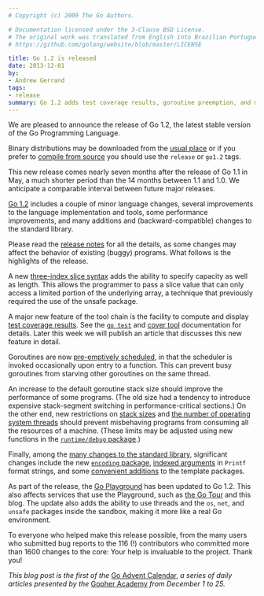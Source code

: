 ```yaml
---
# Copyright (c) 2009 The Go Authors.

# Documentation licensed under the 3-Clause BSD License.
# The original work was translated from English into Brazilian Portuguese.
# https://github.com/golang/website/blob/master/LICENSE

title: Go 1.2 is released
date: 2013-12-01
by:
- Andrew Gerrand
tags:
- release
summary: Go 1.2 adds test coverage results, goroutine preemption, and more.
---
```



We are pleased to announce the release of Go 1.2, the latest stable version of
the Go Programming Language.

Binary distributions may be downloaded from the
[usual place](/doc/install) or if you prefer to
[compile from source](/doc/install/source) you should use
the `release` or `go1.2` tags.

This new release comes nearly seven months after the release of Go 1.1 in May,
a much shorter period than the 14 months between 1.1 and 1.0.
We anticipate a comparable interval between future major releases.

[Go 1.2](/doc/go1.2) includes a couple of minor
language changes, several improvements to the language implementation and
tools, some performance improvements, and many additions and
(backward-compatible) changes to the standard library.

Please read the [release notes](/doc/go1.2) for all
the details, as some changes may affect the behavior of existing (buggy) programs.
What follows is the highlights of the release.

A new [three-index slice syntax](/doc/go1.2#three_index)
adds the ability to specify capacity as well as length. This allows the
programmer to pass a slice value that can only access a limited portion of the
underlying array, a technique that previously required the use of the unsafe
package.

A major new feature of the tool chain is the facility to compute and display
[test coverage results](/doc/go1.2#cover).
See the [`go test`](/cmd/go/#hdr-Description_of_testing_flags)
and [cover tool](https://golang.org/x/tools/cmd/cover)
documentation for details. Later this week we will publish an article that
discusses this new feature in detail.

Goroutines are now [pre-emptively scheduled](/doc/go1.2#preemption),
in that the scheduler is invoked occasionally upon entry to a function.
This can prevent busy goroutines from starving other goroutines on the same
thread.

An increase to the default goroutine stack size should improve the
performance of some programs. (The old size had a tendency to introduce
expensive stack-segment switching in performance-critical sections.)
On the other end, new restrictions on
[stack sizes](/doc/go1.2#stack_size) and
[the number of operating system threads](/doc/go1.2#thread_limit)
should prevent misbehaving programs from consuming all the resources of a
machine. (These limits may be adjusted using new functions in the
[`runtime/debug` package](/pkg/runtime/debug).)

Finally, among the [many changes to the standard library](/doc/go1.2#library),
significant changes include
the new [`encoding` package](/doc/go1.2#encoding),
[indexed arguments](/doc/go1.2#fmt_indexed_arguments) in `Printf` format strings, and
some [convenient additions](/doc/go1.2#text_template) to the template packages.

As part of the release, the [Go Playground](/play/) has been
updated to Go 1.2. This also affects services that use the Playground, such as
[the Go Tour](/tour/) and this blog.
The update also adds the ability to use threads and the `os`, `net`, and
`unsafe` packages inside the sandbox, making it more like a real Go environment.

To everyone who helped make this release possible, from the many users who
submitted bug reports to the 116 (!) contributors who committed more than 1600
changes to the core: Your help is invaluable to the project. Thank you!

_This blog post is the first of the_
[Go Advent Calendar](http://blog.gopheracademy.com/day-01-go-1.2),
_a series of daily articles presented by the_
[Gopher Academy](http://gopheracademy.com/) _from December 1 to 25._
